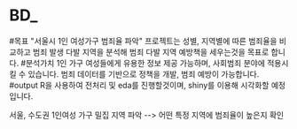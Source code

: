 # BD_
#목표
"서울시 1인 여성가구 범죄율 파악" 프로젝트는 
성별, 지역별에 따른 범죄율을 비교하고 범죄 발생 다발 지역을 분석해 범죄 다발 지역 예방책을 세우는것을 목표로 합니다.
#분석가치
1인 가구 여성들에게 유용한 정보 제공 가능하며, 사회범죄 분야에 적용시킬 수 있습니다. 
범죄 데이터를 기반으로 정책을 개발, 범죄 예방이 가능합니다.
#output
R을 사용하여 전처리 및 eda를 진행할것이며, shiny를 이용해 시각화할 예정입니다.

서울, 수도권 1인여성 가구 밀집 지역 파악 --> 어떤 특정 지역에 범죄율이 높은지 확인
